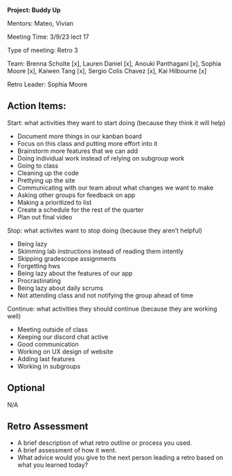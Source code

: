 **Project: Buddy Up**

Mentors: Mateo, Vivian

Meeting Time: 3/9/23 lect 17

Type of meeting: Retro 3

Team: Brenna Scholte [x], Lauren Daniel [x], Anouki Panthagani [x], Sophia Moore [x], Kaiwen Tang [x], Sergio Colis Chavez [x], Kai Hilbourne [x]

Retro Leader: Sophia Moore

## Action Items: 

Start: what activities they want to start doing (because they think it will help)
- Document more things in our kanban board
- Focus on this class and putting more effort into it
- Brainstorm more features that we can add
- Doing individual work instead of relying on subgroup work
- Going to class
- Cleaning up the code
- Prettying up the site
- Communicating with our team about what changes we want to make
- Asking other groups for feedback on app
- Making a prioritized to list
- Create a schedule for the rest of the quarter
- Plan out final video

Stop: what activites want to stop doing (because they aren’t helpful)
- Being lazy
- Skimming lab instructions instead of reading them intently
- Skipping gradescope assignments
- Forgetting hws
- Being lazy about the features of our app
- Procrastinating
- Being lazy about daily scrums
- Not attending class and not notifying the group ahead of time

Continue: what activities they should continue (because they are working well)
- Meeting outside of class
- Keeping our discord chat active
- Good communication
- Working on UX design of website
- Adding last features
- Working in subgroups

## Optional

N/A

## Retro Assessment
* A brief description of what retro outline or process you used.
* A brief assessment of how it went.
* What advice would you give to the next person leading a retro
  based on what you learned today?
